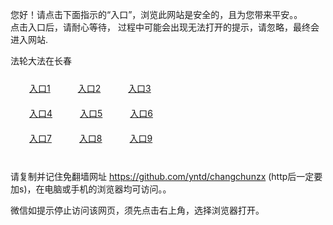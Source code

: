 您好！请点击下面指示的“入口”，浏览此网站是安全的，且为您带来平安。。 <br/>
点击入口后，请耐心等待， 过程中可能会出现无法打开的提示，请忽略，最终会进入网站. </br>

法轮大法在长春<br/>
<div style="padding:10px"><a style="margin:20px" target="_blank" href="https://d2afktbq72o4x7.cloudfront.net/2Qpsp?fytrwfd" id="ccLink1" rel="nofollow">入口1</a> <a target="_blank" style="margin:20px" href="https://d1xq0krroj5n20.cloudfront.net/2Qpsp?vrnkfysc" id="ccLink2" rel="nofollow">入口2</a> <a style="margin:20px" target="_blank" href="https://d3mslwrr5jub8x.cloudfront.net/2Qpsp?gnitjh" id="ccLink3" rel="nofollow">入口3</a></div>

<div style="padding:10px" ><a style="margin:20px" target="_blank" href="https://d2afktbq72o4x7.cloudfront.net/2Qpsp?fytrwfd" id="ccLink4" rel="nofollow">入口4</a> <a style="margin:20px" href="https://d1xq0krroj5n20.cloudfront.net/2Qpsp?vrnkfysc" target="_blank" id="ccLink5" rel="nofollow">入口5</a> <a style="margin:20px" href="https://d3mslwrr5jub8x.cloudfront.net/2Qpsp?gnitjh" target="_blank" id="ccLink6" rel="nofollow">入口6</a></div>

<div style="padding:10px"><a style="margin:20px" target="_blank" href="https://d2afktbq72o4x7.cloudfront.net/2Qpsp?fytrwfd" id="ccLink7" rel="nofollow">入口7</a> <a style="margin:20px" href="https://d1xq0krroj5n20.cloudfront.net/2Qpsp?vrnkfysc" target="_blank" id="ccLink8" rel="nofollow">入口8</a> <a style="margin:20px" target="_blank" href="https://d3mslwrr5jub8x.cloudfront.net/2Qpsp?gnitjh" id="ccLink9" rel="nofollow">入口9</a></div>

<br/>



请复制并记住免翻墙网址 https://github.com/yntd/changchunzx (http后一定要加s)，在电脑或手机的浏览器均可访问。。<br/>

微信如提示停止访问该网页，须先点击右上角，选择浏览器打开。
